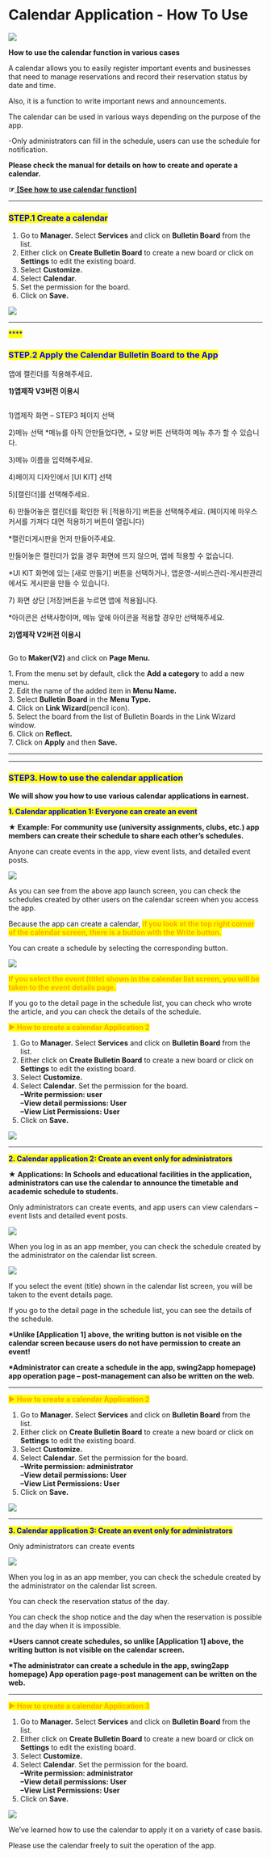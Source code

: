 # Calendar Application - How To Use

![](https://support.swing2app.com/wp-content/uploads/2019/02/calendar-.png)

**How to use the calendar function in various cases**

A calendar allows you to easily register important events and businesses that need to manage reservations and record their reservation status by date and time.

Also, it is a function to write important news and announcements.

The calendar can be used in various ways depending on the purpose of the app.

\-Only administrators can fill in the schedule, users can use the schedule for notification.

**Please check the manual for details on how to create and operate a calendar.**

**☞**[ **\[See how to use calendar function\]**](calendar.md)

***

### <mark style="color:blue;">**STEP.1 Create a calendar**</mark>

1. Go to **Manager.** Select **Services** and click on **Bulletin Board** from the list.
2. Either click on **Create Bulletin Board** to create a new board or click on **Settings** to edit the existing board.
3. Select **Customize.**
4. Select **Calendar**.
5. Set the permission for the board.
6. Click on **Save.**

![](https://support.swing2app.com/wp-content/uploads/2018/09/b72-e1587044315452.png)

***

<mark style="color:blue;">****</mark>

### <mark style="color:blue;">**STEP.2 Apply the Calendar Bulletin Board to the App**</mark>

앱에 캘린더를 적용해주세요.&#x20;

**1)앱제작 V3버전 이용시**

<figure><img src="../../../.gitbook/assets/image (4).png" alt=""><figcaption></figcaption></figure>

1\)앱제작 화면 – STEP3 페이지 선택

2\)메뉴 선택 \*메뉴를 아직 안만들었다면, + 모양 버튼 선택하여 메뉴 추가 할 수 있습니다.&#x20;

3\)메뉴 이름을 입력해주세요.

4\)페이지 디자인에서 \[UI KIT] 선택

5\)\[캘린더]를 선택해주세요.&#x20;

6\) 만들어놓은 캘린더를 확인한 뒤 \[적용하기] 버튼을 선택해주세요. (페이지에 마우스 커서를 가져다 대면 적용하기 버튼이 열립니다)

\*캘린더게시판을 먼저 만들어주세요.&#x20;

만들어놓은 캘린더가 없을 경우 화면에 뜨지 않으며, 앱에 적용할 수 없습니다.&#x20;

\*UI KIT 화면에 있는 \[새로 만들기] 버튼을 선택하거나, 앱운영-서비스관리-게시판관리에서도 게시판을 만들 수 있습니다.

7\) 화면 상단 \[저장]버튼을 누르면 앱에 적용됩니다.

\*아이콘은 선택사항이며, 메뉴 앞에 아이콘을 적용할 경우만 선택해주세요.



**2)앱제작 V2버전 이용시**

<figure><img src="../../../.gitbook/assets/image (12).png" alt=""><figcaption></figcaption></figure>

Go to **Maker(V2)** and click on **Page Menu.**

1\. From the menu set by default, click the **Add a category** to add a new menu.\
2\. Edit the name of the added item in **Menu Name.**\
3\. Select **Bulletin Board** in the **Menu Type.**\
4\. Click on **Link Wizard**(pencil icon).\
5\. Select the board from the list of Bulletin Boards in the Link Wizard window.\
6\. Click on **Reflect.**\
7\. Click on **Apply** and then **Save.**

****

***

### <mark style="color:blue;">**STEP3. How to use the calendar application**</mark>

**We will show you how to use various calendar applications in earnest.**



<mark style="color:blue;">**1. Calendar application 1: Everyone can create an event**</mark>

**★ Example: For community use (university assignments, clubs, etc.) app members can create their schedule to share each other’s schedules.**

Anyone can create events in the app, view event lists, and detailed event posts.

![](https://support.swing2app.com/wp-content/uploads/2019/02/cal4-1.png)

As you can see from the above app launch screen, you can check the schedules created by other users on the calendar screen when you access the app.



Because the app can create a calendar, <mark style="color:orange;">**if you look at the top right corner of the calendar screen, there is a button with the Write button.**</mark>

You can create a schedule by selecting the corresponding button.

![](https://support.swing2app.com/wp-content/uploads/2019/02/cal3-1.png)

<mark style="color:orange;">**If you select the event (title) shown in the calendar list screen, you will be taken to the event details page.**</mark>

If you go to the detail page in the schedule list, you can check who wrote the article, and you can check the details of the schedule.



<mark style="color:orange;">**▶ How to create a calendar Application 2**</mark>

1. Go to **Manager.** Select **Services** and click on **Bulletin Board** from the list.
2. Either click on **Create Bulletin Board** to create a new board or click on **Settings** to edit the existing board.
3. Select **Customize.**
4. Select **Calendar**. Set the permission for the board.\
   **–Write permission: user**\
   **–View detail permissions: User**\
   **–View List Permissions: User**
5. Click on **Save.**

![](https://support.swing2app.com/wp-content/uploads/2019/02/b73-e1587044375657-1.png)

***

<mark style="color:blue;">**2. Calendar application 2: Create an event only for administrators**</mark>

**★ Applications: In Schools and educational facilities in the application, administrators can use the calendar to announce the timetable and academic schedule to students.**

Only administrators can create events, and app users can view calendars – event lists and detailed event posts.

![](https://support.swing2app.com/wp-content/uploads/2019/02/34@3x.png)

When you log in as an app member, you can check the schedule created by the administrator on the calendar list screen.

![](https://support.swing2app.com/wp-content/uploads/2019/02/cal3-1.png)

If you select the event (title) shown in the calendar list screen, you will be taken to the event details page.

If you go to the detail page in the schedule list, you can see the details of the schedule.

**\*Unlike \[Application 1] above, the writing button is not visible on the calendar screen because users do not have permission to create an event!**

**\*Administrator can create a schedule in the app, swing2app homepage) app operation page – post-management can also be written on the web.**

****

<mark style="color:orange;">**▶ How to create a calendar Application 2**</mark>

1. Go to **Manager.** Select **Services** and click on **Bulletin Board** from the list.
2. Either click on **Create Bulletin Board** to create a new board or click on **Settings** to edit the existing board.
3. Select **Customize.**
4. Select **Calendar**. Set the permission for the board.\
   **–Write permission: administrator**\
   **–View detail permissions: User**\
   **–View List Permissions: User**
5. Click on **Save.**

![](https://support.swing2app.com/wp-content/uploads/2019/02/b73-e1587044375657-1.png)

***

<mark style="color:blue;">**3. Calendar application 3: Create an event only for administrators**</mark>

Only administrators can create events

![](https://support.swing2app.com/wp-content/uploads/2019/02/cal5.png)

When you log in as an app member, you can check the schedule created by the administrator on the calendar list screen.

You can check the reservation status of the day.

You can check the shop notice and the day when the reservation is possible and the day when it is impossible.

**\*Users cannot create schedules, so unlike \[Application 1] above, the writing button is not visible on the calendar screen.**

**\*The administrator can create a schedule in the app, swing2app homepage) App operation page-post management can be written on the web.**

****

<mark style="color:orange;">**▶ How to create a calendar Application 3**</mark>

1. Go to **Manager.** Select **Services** and click on **Bulletin Board** from the list.
2. Either click on **Create Bulletin Board** to create a new board or click on **Settings** to edit the existing board.
3. Select **Customize.**
4. Select **Calendar**. Set the permission for the board.\
   **–Write permission: administrator**\
   **–View detail permissions: User**\
   **–View List Permissions: User**
5. Click on **Save.**

![](https://support.swing2app.com/wp-content/uploads/2019/02/b73-e1587044375657-1.png)

We’ve learned how to use the calendar to apply it on a variety of case basis.

Please use the calendar freely to suit the operation of the app.
